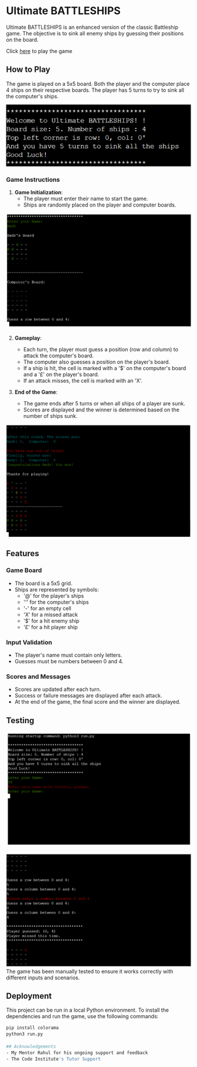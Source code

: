 # Ultimate BATTLESHIPS

Ultimate BATTLESHIPS is an enhanced version of the classic Battleship game. The objective is to sink all enemy ships by guessing their positions on the board.

Click [here](https://battlefield-python-5157ebccf7e2.herokuapp.com/) to play the game
## How to Play

The game is played on a 5x5 board. Both the player and the computer place 4 ships on their respective boards. The player has 5 turns to try to sink all the computer's ships.

![description](./images/explanation.PNG)

### Game Instructions

1. **Game Initialization**:
   - The player must enter their name to start the game.
   - Ships are randomly placed on the player and computer boards.

![Start](./images/startGame.PNG)

2. **Gameplay**:
   - Each turn, the player must guess a position (row and column) to attack the computer's board.
   - The computer also guesses a position on the player's board.
   - If a ship is hit, the cell is marked with a '$' on the computer's board and a '£' on the player's board.
   - If an attack misses, the cell is marked with an 'X'.

3. **End of the Game**:
   - The game ends after 5 turns or when all ships of a player are sunk.
   - Scores are displayed and the winner is determined based on the number of ships sunk.

![score](./images/score.PNG)

## Features


### Game Board

- The board is a 5x5 grid.
- Ships are represented by symbols:
  - '@' for the player's ships
  - '\'' for the computer's ships
  - '-' for an empty cell
  - 'X' for a missed attack
  - '$' for a hit enemy ship
  - '£' for a hit player ship

### Input Validation

- The player's name must contain only letters.
- Guesses must be numbers between 0 and 4.

### Scores and Messages

- Scores are updated after each turn.
- Success or failure messages are displayed after each attack.
- At the end of the game, the final score and the winner are displayed.

## Testing

![testName](./images/testName.PNG)

![test](./images/testing.PNG)
The game has been manually tested to ensure it works correctly with different inputs and scenarios.

## Deployment

This project can be run in a local Python environment. To install the dependencies and run the game, use the following commands:

```bash
pip install colorama
python3 run.py

## Acknowledgements
- My Mentor Rahul for his ongoing support and feedback
- The Code Institute's Tutor Support